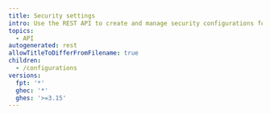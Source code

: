```yaml
---
title: Security settings
intro: Use the REST API to create and manage security configurations for your organization.
topics:
  - API
autogenerated: rest
allowTitleToDifferFromFilename: true
children:
  - /configurations
versions:
  fpt: '*'
  ghec: '*'
  ghes: '>=3.15'
---
```

